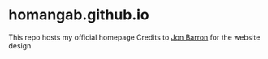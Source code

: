 # homangab.github.io
This repo hosts my official homepage
Credits to [Jon Barron](https://jonbarron.info/) for the website design 
